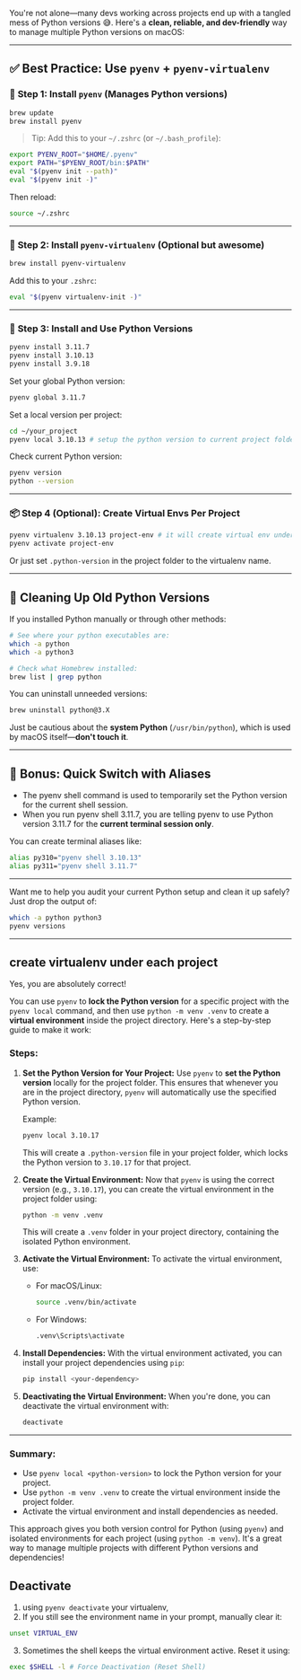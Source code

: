 You're not alone—many devs working across projects end up with a tangled mess of Python versions 😅. Here's a **clean, reliable, and dev-friendly** way to manage multiple Python versions on macOS:

---

## ✅ **Best Practice: Use `pyenv` + `pyenv-virtualenv`**

### 🔧 **Step 1: Install `pyenv` (Manages Python versions)**  
```bash
brew update
brew install pyenv
```

> Tip: Add this to your `~/.zshrc` (or `~/.bash_profile`):
```bash
export PYENV_ROOT="$HOME/.pyenv"
export PATH="$PYENV_ROOT/bin:$PATH"
eval "$(pyenv init --path)"
eval "$(pyenv init -)"
```
Then reload:
```bash
source ~/.zshrc
```

---

### 🧰 **Step 2: Install `pyenv-virtualenv` (Optional but awesome)**  
```bash
brew install pyenv-virtualenv
```

Add this to your `.zshrc`:
```bash
eval "$(pyenv virtualenv-init -)"
```

---

### 🐍 **Step 3: Install and Use Python Versions**  
```bash
pyenv install 3.11.7
pyenv install 3.10.13
pyenv install 3.9.18
```

Set your global Python version:
```bash
pyenv global 3.11.7
```

Set a local version per project:
```bash
cd ~/your_project
pyenv local 3.10.13 # setup the python version to current project folder. 
```

Check current Python version:
```bash
pyenv version
python --version
```

---

### 📦 **Step 4 (Optional): Create Virtual Envs Per Project**  
```bash
pyenv virtualenv 3.10.13 project-env # it will create virtual env under the ~/.pyenv folder
pyenv activate project-env
```

Or just set `.python-version` in the project folder to the virtualenv name.

---

## 🧹 **Cleaning Up Old Python Versions**
If you installed Python manually or through other methods:
```bash
# See where your python executables are:
which -a python
which -a python3

# Check what Homebrew installed:
brew list | grep python
```

You can uninstall unneeded versions:
```bash
brew uninstall python@3.X
```

Just be cautious about the **system Python** (`/usr/bin/python`), which is used by macOS itself—**don't touch it**.

---

## 🔁 Bonus: Quick Switch with Aliases  
* The pyenv shell command is used to temporarily set the Python version for the current shell session. 
* When you run pyenv shell 3.11.7, you are telling pyenv to use Python version 3.11.7 for the **current terminal session only**.

You can create terminal aliases like:
```bash
alias py310="pyenv shell 3.10.13"
alias py311="pyenv shell 3.11.7"
```

---

Want me to help you audit your current Python setup and clean it up safely? Just drop the output of:  
```bash
which -a python python3
pyenv versions
```

---
## create virtualenv under each project
Yes, you are absolutely correct!

You can use `pyenv` to **lock the Python version** for a specific project with the `pyenv local` command, and then use `python -m venv .venv` to create a **virtual environment** inside the project directory. Here's a step-by-step guide to make it work:

### **Steps:**

1. **Set the Python Version for Your Project:**
   Use `pyenv` to **set the Python version** locally for the project folder. This ensures that whenever you are in the project directory, `pyenv` will automatically use the specified Python version.

   Example:
   ```bash
   pyenv local 3.10.17
   ```

   This will create a `.python-version` file in your project folder, which locks the Python version to `3.10.17` for that project.

2. **Create the Virtual Environment:**
   Now that `pyenv` is using the correct version (e.g., `3.10.17`), you can create the virtual environment in the project folder using:
   ```bash
   python -m venv .venv
   ```

   This will create a `.venv` folder in your project directory, containing the isolated Python environment.

3. **Activate the Virtual Environment:**
   To activate the virtual environment, use:
   - For macOS/Linux:
     ```bash
     source .venv/bin/activate
     ```
   - For Windows:
     ```bash
     .venv\Scripts\activate
     ```

4. **Install Dependencies:**
   With the virtual environment activated, you can install your project dependencies using `pip`:
   ```bash
   pip install <your-dependency>
   ```

5. **Deactivating the Virtual Environment:**
   When you're done, you can deactivate the virtual environment with:
   ```bash
   deactivate
   ```

---

### **Summary:**
- Use `pyenv local <python-version>` to lock the Python version for your project.
- Use `python -m venv .venv` to create the virtual environment inside the project folder.
- Activate the virtual environment and install dependencies as needed.

This approach gives you both version control for Python (using `pyenv`) and isolated environments for each project (using `python -m venv`). It's a great way to manage multiple projects with different Python versions and dependencies!





## Deactivate
1. using `pyenv deactivate` your virtualenv, 
2. If you still see the environment name in your prompt, manually clear it: 
```sh
unset VIRTUAL_ENV
```
3. Sometimes the shell keeps the virtual environment active. Reset it using:
```sh
exec $SHELL -l # Force Deactivation (Reset Shell)
```